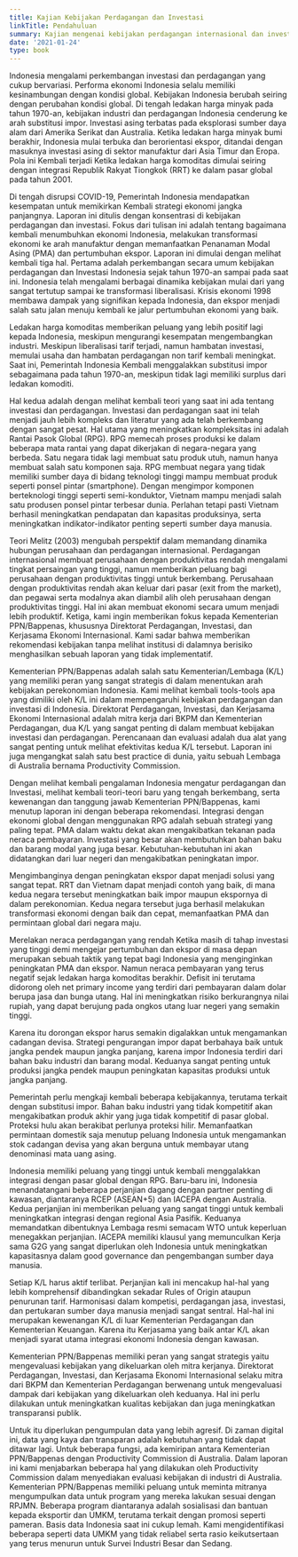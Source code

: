 ```yaml
---
title: Kajian Kebijakan Perdagangan dan Investasi
linkTitle: Pendahuluan
summary: Kajian mengenai kebijakan perdagangan internasional dan investasi di Indonesia, disajikan dalam enam pertemuan.
date: '2021-01-24'
type: book
---
```


Indonesia mengalami perkembangan investasi dan perdagangan yang cukup bervariasi. Performa ekonomi Indonesia selalu memiliki kesinambungan dengan kondisi global. Kebijakan Indonesia berubah seiring dengan perubahan kondisi global. Di tengah ledakan harga minyak pada tahun 1970-an, kebijakan industri dan perdagangan Indonesia cenderung ke arah substitusi impor. Investasi asing terbatas pada eksplorasi sumber daya alam dari Amerika Serikat dan Australia. Ketika ledakan harga minyak bumi berakhir, Indonesia mulai terbuka dan berorientasi ekspor, ditandai dengan masuknya investasi asing di sektor manufaktur dari Asia Timur dan Eropa. Pola ini Kembali terjadi Ketika ledakan harga komoditas dimulai seiring dengan integrasi Republik Rakyat Tiongkok (RRT) ke dalam pasar global pada tahun 2001.

Di tengah disrupsi COVID-19, Pemerintah Indonesia mendapatkan kesempatan untuk memikirkan Kembali strategi ekonomi jangka panjangnya. Laporan ini ditulis dengan konsentrasi di kebijakan perdagangan dan investasi. Fokus dari tulisan ini adalah tentang bagaimana kembali menumbuhkan ekonomi Indonesia, melakukan transformasi ekonomi ke arah manufaktur dengan memanfaatkan Penanaman Modal Asing (PMA) dan pertumbuhan ekspor.
Laporan ini dimulai dengan melihat kembali tiga hal. Pertama adalah perkembangan secara umum kebijakan perdagangan dan Investasi Indonesia sejak tahun 1970-an sampai pada saat ini. Indonesia telah mengalami berbagai dinamika kebijakan mulai dari yang sangat tertutup sampai ke transformasi liberalisasi. Krisis ekonomi 1998 membawa dampak yang signifikan kepada Indonesia, dan ekspor menjadi salah satu jalan menuju kembali ke jalur pertumbuhan ekonomi yang baik. 

Ledakan harga komoditas memberikan peluang yang lebih positif lagi kepada Indonesia, meskipun mengurangi kesempatan mengembangkan industri. Meskipun liberalisasi tarif terjadi, namun hambatan investasi, memulai usaha dan hambatan perdagangan non tarif kembali meningkat. Saat ini, Pemerintah Indonesia Kembali menggalakkan substitusi impor sebagaimana pada tahun 1970-an, meskipun tidak lagi memiliki surplus dari ledakan komoditi.

Hal kedua adalah dengan melihat kembali teori yang saat ini ada tentang investasi dan perdagangan. Investasi dan perdagangan saat ini telah menjadi jauh lebih kompleks dan literatur yang ada telah berkembang dengan sangat pesat. Hal utama yang meningkatkan kompleksitas ini adalah Rantai Pasok Global (RPG). RPG memecah proses produksi ke dalam beberapa mata rantai yang dapat dikerjakan di negara-negara yang berbeda. Satu negara tidak lagi membuat satu produk utuh, namun hanya membuat salah satu komponen saja.
RPG membuat negara yang tidak memiliki sumber daya di bidang teknologi tinggi mampu membuat produk seperti ponsel pintar (smartphone). Dengan mengimpor komponen berteknologi tinggi seperti semi-konduktor, Vietnam mampu menjadi salah satu produsen ponsel pintar terbesar dunia. Perlahan tetapi pasti Vietnam berhasil meningkatkan pendapatan dan kapasitas produksinya, serta meningkatkan indikator-indikator penting seperti sumber daya manusia.

Teori Melitz (2003) mengubah perspektif dalam memandang dinamika hubungan perusahaan dan perdagangan internasional. Perdagangan internasional membuat perusahaan dengan produktivitas rendah mengalami tingkat persaingan yang tinggi, namun memberikan peluang bagi perusahaan dengan produktivitas tinggi untuk berkembang. Perusahaan dengan produktivitas rendah akan keluar dari pasar (exit from the market), dan pegawai serta modalnya akan diambil alih oleh perusahaan dengan produktivitas tinggi. Hal ini akan membuat ekonomi secara umum menjadi lebih produktif.
Ketiga, kami ingin memberikan fokus kepada Kementerian PPN/Bappenas, khususnya Direktorat Perdagangan, Investasi, dan Kerjasama Ekonomi Internasional. Kami sadar bahwa memberikan rekomendasi kebijakan tanpa melihat institusi di dalamnya berisiko menghasilkan sebuah laporan yang tidak implementatif.

Kementerian PPN/Bappenas adalah salah satu Kementerian/Lembaga (K/L) yang memiliki peran yang sangat strategis di dalam menentukan arah kebijakan perekonomian Indonesia. Kami melihat kembali tools-tools apa yang dimiliki oleh K/L ini dalam mempengaruhi kebijakan perdagangan dan investasi di Indonesia. Direktorat Perdagangan, Investasi, dan Kerjasama Ekonomi Internasional adalah mitra kerja dari BKPM dan Kementerian Perdagangan, dua K/L yang sangat penting di dalam membuat kebijakan investasi dan perdagangan. Perencanaan dan evaluasi adalah dua alat yang sangat penting untuk melihat efektivitas kedua K/L tersebut. Laporan ini juga mengangkat salah satu best practice di dunia, yaitu sebuah Lembaga di Australia bernama Productivity Commission.

Dengan melihat kembali pengalaman Indonesia mengatur perdagangan dan Investasi, melihat kembali teori-teori baru yang tengah berkembang, serta kewenangan dan tanggung jawab Kementerian PPN/Bappenas, kami menutup laporan ini dengan beberapa rekomendasi.
Integrasi dengan ekonomi global dengan menggunakan RPG adalah sebuah strategi yang paling tepat. PMA dalam waktu dekat akan mengakibatkan tekanan pada neraca pembayaran. Investasi yang besar akan membutuhkan bahan baku dan barang modal yang juga besar. Kebutuhan-kebutuhan ini akan didatangkan dari luar negeri dan mengakibatkan peningkatan impor.

Mengimbanginya dengan peningkatan ekspor dapat menjadi solusi yang sangat tepat. RRT dan Vietnam dapat menjadi contoh yang baik, di mana kedua negara tersebut meningkatkan baik impor maupun ekspornya di dalam perekonomian. Kedua negara tersebut juga berhasil melakukan transformasi ekonomi dengan baik dan cepat, memanfaatkan PMA dan permintaan global dari negara maju.

Merelakan neraca perdagangan yang rendah Ketika masih di tahap investasi yang tinggi demi mengejar pertumbuhan dan ekspor di masa depan merupakan sebuah taktik yang tepat bagi Indonesia yang menginginkan peningkatan PMA dan ekspor. Namun neraca pembayaran yang terus negatif sejak ledakan harga komoditas berakhir. Defisit ini terutama didorong oleh net primary income yang terdiri dari pembayaran dalam dolar berupa jasa dan bunga utang. Hal ini meningkatkan risiko berkurangnya nilai rupiah, yang dapat berujung pada ongkos utang luar negeri yang semakin tinggi.

Karena itu dorongan ekspor harus semakin digalakkan untuk mengamankan cadangan devisa. Strategi pengurangan impor dapat berbahaya baik untuk jangka pendek maupun jangka panjang, karena impor Indonesia terdiri dari bahan baku industri dan barang modal. Keduanya sangat penting untuk produksi jangka pendek maupun peningkatan kapasitas produksi untuk jangka panjang. 

Pemerintah perlu mengkaji kembali beberapa kebijakannya, terutama terkait dengan substitusi impor. Bahan baku industri yang tidak kompetitif akan mengakibatkan produk akhir yang juga tidak kompetitif di pasar global. Proteksi hulu akan berakibat perlunya proteksi hilir. Memanfaatkan permintaan domestik saja menutup peluang Indonesia untuk mengamankan stok cadangan devisa yang akan berguna untuk membayar utang denominasi mata uang asing.

Indonesia memiliki peluang yang tinggi untuk kembali menggalakkan integrasi dengan pasar global dengan RPG. Baru-baru ini, Indonesia menandatangani beberapa perjanjian dagang dengan partner penting di kawasan, diantaranya RCEP (ASEAN+5) dan IACEPA dengan Australia. Kedua perjanjian ini memberikan peluang yang sangat tinggi untuk kembali meningkatkan integrasi dengan regional Asia Pasifik. Keduanya memandatkan dibentuknya Lembaga resmi semacam WTO untuk keperluan menegakkan perjanjian. IACEPA memiliki klausul yang memunculkan Kerja sama G2G yang sangat diperlukan oleh Indonesia untuk meningkatkan kapasitasnya dalam good governance dan pengembangan sumber daya manusia.

Setiap K/L harus aktif terlibat. Perjanjian kali ini mencakup hal-hal yang lebih komprehensif dibandingkan sekadar Rules of Origin ataupun penurunan tarif. Harmonisasi dalam kompetisi, perdagangan jasa, investasi, dan pertukaran sumber daya manusia menjadi sangat sentral. Hal-hal ini merupakan kewenangan K/L di luar Kementerian Perdagangan dan Kementerian Keuangan. Karena itu Kerjasama yang baik antar K/L akan menjadi syarat utama integrasi ekonomi Indonesia dengan kawasan.

Kementerian PPN/Bappenas memiliki peran yang sangat strategis yaitu mengevaluasi kebijakan yang dikeluarkan oleh mitra kerjanya. Direktorat Perdagangan, Investasi, dan Kerjasama Ekonomi Internasional selaku mitra dari BKPM dan Kementerian Perdagangan berwenang untuk mengevaluasi dampak dari kebijakan yang dikeluarkan oleh keduanya. Hal ini perlu dilakukan untuk meningkatkan kualitas kebijakan dan juga meningkatkan transparansi publik.

Untuk itu diperlukan pengumpulan data yang lebih agresif. Di zaman digital ini, data yang kaya dan transparan adalah kebutuhan yang tidak dapat ditawar lagi. Untuk beberapa fungsi, ada kemiripan antara Kementerian PPN/Bappenas dengan Productivity Commission di Australia. Dalam laporan ini kami menjabarkan beberapa hal yang dilakukan oleh Productivity Commission dalam menyediakan evaluasi kebijakan di industri di Australia.
Kementerian PPN/Bappenas memiliki peluang untuk meminta mitranya mengumpulkan data untuk program yang mereka lakukan sesuai dengan RPJMN. Beberapa program diantaranya adalah sosialisasi dan bantuan kepada eksportir dan UMKM, terutama terkait dengan promosi seperti pameran. Basis data Indonesia saat ini cukup lemah. Kami mengidentifikasi beberapa seperti data UMKM yang tidak reliabel serta rasio keikutsertaan yang terus menurun untuk Survei Industri Besar dan Sedang.
